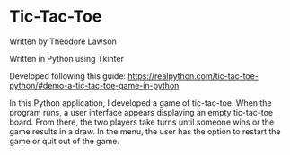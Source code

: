 # Tic-Tac-Toe
Written by Theodore Lawson

Written in Python using Tkinter

Developed following this guide: https://realpython.com/tic-tac-toe-python/#demo-a-tic-tac-toe-game-in-python


In this Python application, I developed a game of tic-tac-toe. When the program runs, a user
interface appears displaying an empty tic-tac-toe board. From there, the two players take 
turns until someone wins or the game results in a draw. In the menu, the user has the option
to restart the game or quit out of the game.